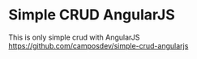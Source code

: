 # Simple CRUD AngularJS
This is only simple crud with AngularJS
https://github.com/camposdev/simple-crud-angularjs
